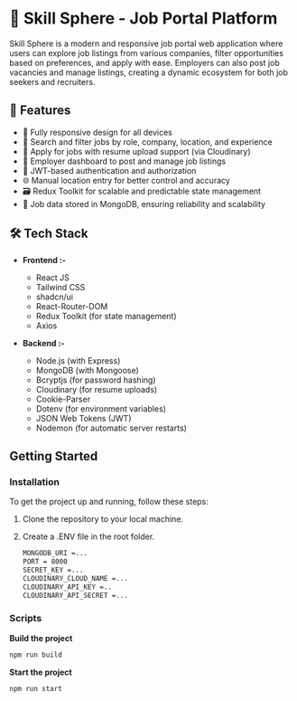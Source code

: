 # 💼 Skill Sphere - Job Portal Platform

Skill Sphere is a modern and responsive job portal web application where users can explore job listings from various companies, filter opportunities based on preferences, and apply with ease. Employers can also post job vacancies and manage listings, creating a dynamic ecosystem for both job seekers and recruiters.

## 🌟 Features
- 📱 Fully responsive design for all devices
- 🔎 Search and filter jobs by role, company, location, and experience
- 📝 Apply for jobs with resume upload support (via Cloudinary)
- 🏢 Employer dashboard to post and manage job listings
- 🔐 JWT-based authentication and authorization
- 🌐 Manual location entry for better control and accuracy
- 🗃️ Redux Toolkit for scalable and predictable state management
- 💾 Job data stored in MongoDB, ensuring reliability and scalability

## 🛠️ Tech Stack

- **Frontend :-**
  - React JS
  - Tailwind CSS
  - shadcn/ui 
  - React-Router-DOM
  - Redux Toolkit (for state management)
  - Axios

- **Backend :-**
  - Node.js (with Express)
  - MongoDB (with Mongoose)
  - Bcryptjs (for password hashing)
  - Cloudinary (for resume uploads)
  - Cookie-Parser
  - Dotenv (for environment variables)
  - JSON Web Tokens (JWT)
  - Nodemon (for automatic server restarts)

## Getting Started

### Installation

To get the project up and running, follow these steps:

1. Clone the repository to your local machine.
  
2. Create a .ENV file in the root folder.

   ```bash
   MONGODB_URI =...
   PORT = 8000
   SECRET_KEY =...
   CLOUDINARY_CLOUD_NAME =...
   CLOUDINARY_API_KEY =..
   CLOUDINARY_API_SECRET =...
   ```

### Scripts

 **Build the project**
  
   ```bash
   npm run build
   ```


 **Start the project**
  ```bash
  npm run start
  ```
